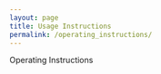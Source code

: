 ```yaml
---
layout: page
title: Usage Instructions
permalink: /operating_instructions/
---
```


Operating Instructions